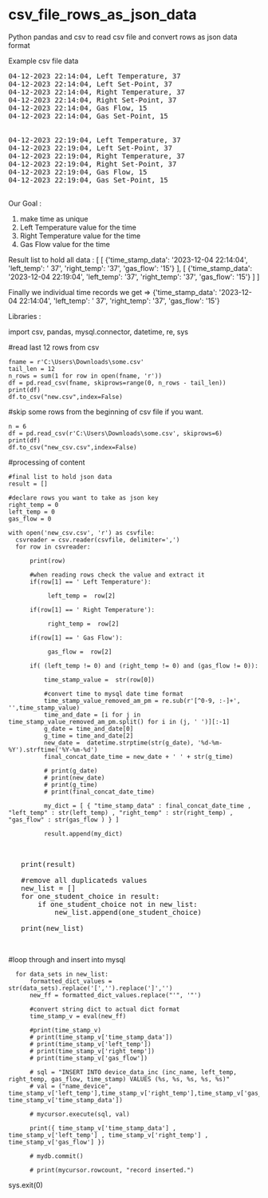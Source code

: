 # csv_file_rows_as_json_data

Python pandas and csv to read csv file and convert rows as json data format

Example csv file data

<pre>
04-12-2023 22:14:04, Left Temperature, 37
04-12-2023 22:14:04, Left Set-Point, 37
04-12-2023 22:14:04, Right Temperature, 37
04-12-2023 22:14:04, Right Set-Point, 37
04-12-2023 22:14:04, Gas Flow, 15
04-12-2023 22:14:04, Gas Set-Point, 15


04-12-2023 22:19:04, Left Temperature, 37
04-12-2023 22:19:04, Left Set-Point, 37
04-12-2023 22:19:04, Right Temperature, 37
04-12-2023 22:19:04, Right Set-Point, 37
04-12-2023 22:19:04, Gas Flow, 15
04-12-2023 22:19:04, Gas Set-Point, 15

</pre>

Our Goal : 

1. make time as unique 
2. Left Temperature value for the time
3. Right Temperature value for the time
4. Gas Flow value for the time
   
Result list to hold all data :
[
    [ {'time_stamp_data': '2023-12-04 22:14:04', 'left_temp': ' 37', 'right_temp': '37', 'gas_flow': '15'} ],
    [ {'time_stamp_data': '2023-12-04 22:19:04', 'left_temp': '37', 'right_temp': '37', 'gas_flow': '15'} ]
]

Finally we individual time records we get  =>  {'time_stamp_data': '2023-12-04 22:14:04', 'left_temp': ' 37', 'right_temp': '37', 'gas_flow': '15'}

Libraries : 

import csv, pandas, mysql.connector, datetime, re, sys

#read last 12 rows from csv

    fname = r'C:\Users\Downloads\some.csv'
    tail_len = 12
    n_rows = sum(1 for row in open(fname, 'r'))
    df = pd.read_csv(fname, skiprows=range(0, n_rows - tail_len))
    print(df)
    df.to_csv("new.csv",index=False)
    
#skip some rows from the beginning of csv file if you want. 

    n = 6
    df = pd.read_csv(r'C:\Users\Downloads\some.csv', skiprows=6)
    print(df)
    df.to_csv("new_csv.csv",index=False)
    
#processing of content

    #final list to hold json data
    result = []
    
    #declare rows you want to take as json key 
    right_temp = 0
    left_temp = 0
    gas_flow = 0

    with open('new_csv.csv', 'r') as csvfile:
      csvreader = csv.reader(csvfile, delimiter=',')
      for row in csvreader:
        
          print(row)
          
          #when reading rows check the value and extract it            
          if(row[1] == ' Left Temperature'):
              
               left_temp =  row[2] 
               
          if(row[1] == ' Right Temperature'):
               
               right_temp =  row[2]
               
          if(row[1] == ' Gas Flow'):
                
               gas_flow =  row[2] 
          
          if( (left_temp != 0) and (right_temp != 0) and (gas_flow != 0)):
              
              time_stamp_value =  str(row[0]) 
              
              #convert time to mysql date time format
              time_stamp_value_removed_am_pm = re.sub(r'[^0-9, :-]+', '',time_stamp_value) 
              time_and_date = [i for j in time_stamp_value_removed_am_pm.split() for i in (j, ' ')][:-1]
              g_date = time_and_date[0]
              g_time = time_and_date[2]
              new_date =  datetime.strptime(str(g_date), '%d-%m-%Y').strftime('%Y-%m-%d')
              final_concat_date_time = new_date + ' ' + str(g_time)
              
              # print(g_date)
              # print(new_date)
              # print(g_time)
              # print(final_concat_date_time)
              
              my_dict = [ { "time_stamp_data" : final_concat_date_time , "left_temp" : str(left_temp) , "right_temp" : str(right_temp) , "gas_flow" : str(gas_flow ) } ]   
                   
              result.append(my_dict)

   <pre>   
      
   print(result)
   
   #remove all duplicateds values
   new_list = []
   for one_student_choice in result:
       if one_student_choice not in new_list:
           new_list.append(one_student_choice)
           
   print(new_list)
      
   </pre>
   
#loop through and insert into mysql

      for data_sets in new_list:
          formatted_dict_values = str(data_sets).replace('[','').replace(']','')
          new_ff = formatted_dict_values.replace("'", '"')
    
          #convert string dict to actual dict format
          time_stamp_v = eval(new_ff)
          
          #print(time_stamp_v)
          # print(time_stamp_v['time_stamp_data'])
          # print(time_stamp_v['left_temp'])
          # print(time_stamp_v['right_temp'])
          # print(time_stamp_v['gas_flow'])
          
          # sql = "INSERT INTO device_data_inc (inc_name, left_temp, right_temp, gas_flow, time_stamp) VALUES (%s, %s, %s, %s, %s)"
          # val = ("name_device", time_stamp_v['left_temp'],time_stamp_v['right_temp'],time_stamp_v['gas_flow'], time_stamp_v['time_stamp_data'])
          
          # mycursor.execute(sql, val)
      
          print({ time_stamp_v['time_stamp_data'] ,  time_stamp_v['left_temp'] , time_stamp_v['right_temp'] , time_stamp_v['gas_flow'] })
      
          # mydb.commit()
      
          # print(mycursor.rowcount, "record inserted.")
    
sys.exit(0)
